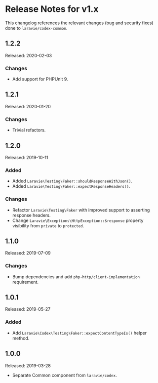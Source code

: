 # Release Notes for v1.x

This changelog references the relevant changes (bug and security fixes) done to `laravie/codex-common`.

## 1.2.2

Released: 2020-02-03

### Changes

* Add support for PHPUnit 9.

## 1.2.1

Released: 2020-01-20

### Changes

* Trivial refactors.

## 1.2.0

Released: 2019-10-11

### Added

* Added `Laravie\Testing\Faker::shouldResponseWithJson()`.
* Added `Laravie\Testing\Faker::expectResponseHeaders()`.

### Changes

* Refactor `Laravie\Testing\Faker` with improved support to asserting response headers.
* Change `Laravie\Exceptions\HttpException::$response` property visibility from `private` to `protected`.

## 1.1.0

Released: 2019-07-09

### Changes

* Bump dependencies and add `php-http/client-implementation` requirement.

## 1.0.1

Released: 2019-05-27

### Added

* Add `Laravie\Codex\Testing\Faker::expectContentTypeIs()` helper method.

## 1.0.0

Released: 2019-03-28

* Separate Common component from `laravie/codex`.
